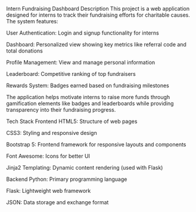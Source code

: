 Intern Fundraising Dashboard
Description
This project is a web application designed for interns to track their fundraising efforts for charitable causes. The system features:

User Authentication: Login and signup functionality for interns

Dashboard: Personalized view showing key metrics like referral code and total donations

Profile Management: View and manage personal information

Leaderboard: Competitive ranking of top fundraisers

Rewards System: Badges earned based on fundraising milestones

The application helps motivate interns to raise more funds through gamification elements like badges and leaderboards while providing transparency into their fundraising progress.

Tech Stack
Frontend
HTML5: Structure of web pages

CSS3: Styling and responsive design

Bootstrap 5: Frontend framework for responsive layouts and components

Font Awesome: Icons for better UI

Jinja2 Templating: Dynamic content rendering (used with Flask)

Backend
Python: Primary programming language

Flask: Lightweight web framework

JSON: Data storage and exchange format
